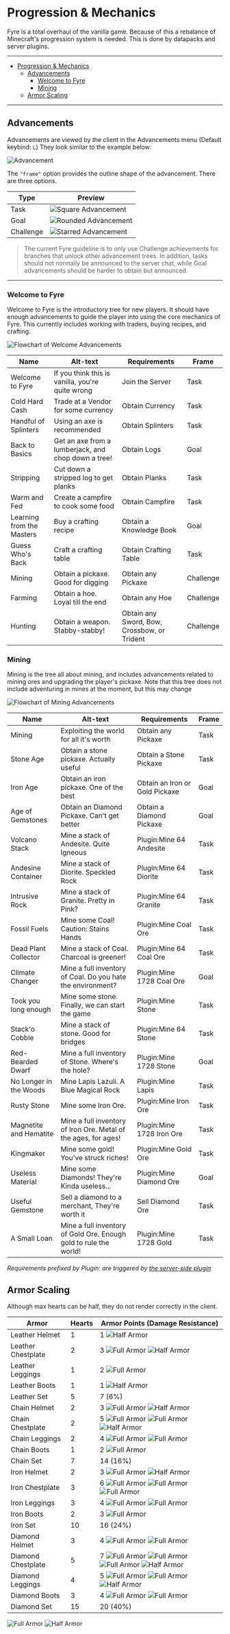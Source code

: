 # Progression & Mechanics

Fyre is a total overhaul of the vanilla game. Because of this a rebalance of
Minecraft's progression system is needed. This is done by datapacks and server
plugins.

---

- [Progression & Mechanics](#progression--mechanics)
	- [Advancements](#advancements)
		- [Welcome to Fyre](#welcome-to-fyre)
		- [Mining](#mining)
	- [Armor Scaling](#armor-scaling)

---

## Advancements

Advancements are viewed by the client in the Advancements menu (Default keybind: `L`)
They look similar to the example below:

![Advancement](img/Advancement-Example.png)

The `"frame"` option provides the outline shape of the advancement. There are
three options.

| Type      | Preview                                         |
| --------- | ----------------------------------------------- |
| Task      | ![Square Advancement](img/Frame-Task.png)       |
| Goal      | ![Rounded Advancement](img/Frame-Goal.png)      |
| Challenge | ![Starred Advancement](img/Frame-Challenge.png) |

> The current Fyre guideline is to only use Challenge achievements for branches
> that unlock other advancement trees. In addition, tasks should not normally be
> announced to the server chat, while Goal advancements should be harder to
> obtain but announced.

---

### Welcome to Fyre

Welcome to Fyre is the introductory tree for new players. It should have enough
advancements to guide the player into using the core mechanics of Fyre. This
currently includes working with traders, buying recipes, and crafting.

![Flowchart of Welcome Advancements](img/Advancements-Welcome.png)

| Name                      | Alt-text                                            | Requirements                                | Frame     |
| ------------------------- | --------------------------------------------------- | ------------------------------------------- | --------- |
| Welcome to Fyre           | If you think this is vanilla, you're quite wrong    | Join the Server                             | Task      |
| Cold Hard Cash            | Trade at a Vendor for some currency                 | Obtain Currency                             | Task      |
| Handful of Splinters      | Using an axe is recommended                         | Obtain Splinters                            | Task      |
| Back to Basics            | Get an axe from a lumberjack, and chop down a tree! | Obtain Logs                                 | Goal      |
| Stripping                 | Cut down a stripped log to get planks               | Obtain Planks                               | Task      |
| Warm and Fed              | Create a campfire to cook some food                 | Obtain Campfire                             | Task      |
| Learning from the Masters | Buy a crafting recipe                               | Obtain a Knowledge Book                     | Goal      |
| Guess Who's Back          | Craft a crafting table                              | Obtain Crafting Table                       | Task      |
| Mining                    | Obtain a pickaxe. Good for digging                  | Obtain any Pickaxe                          | Challenge |
| Farming                   | Obtain a hoe. Loyal till the end                    | Obtain any Hoe                              | Challenge |
| Hunting                   | Obtain a weapon. Stabby-stabby!                     | Obtain any Sword, Bow, Crossbow, or Trident | Challenge |

### Mining

Mining is the tree all about mining, and includes advancements related to mining
ores and upgrading the player's pickaxe. Note that this tree does not include
adventuring in mines at the moment, but this may change

![Flowchart of Mining Advancements](img/Advancements-Mining.png)

| Name                   | Alt-text                                                          | Requirements                   | Frame |
| ---------------------- | ----------------------------------------------------------------- | ------------------------------ | ----- |
| Mining                 | Exploiting the world for all it's worth                           | Obtain any Pickaxe             | Task  |
| Stone Age              | Obtain a stone pickaxe. Actually useful                           | Obtain a Stone Pickaxe         | Task  |
| Iron Age               | Obtain an iron pickaxe. One of the best                           | Obtain an Iron or Gold Pickaxe | Goal  |
| Age of Gemstones       | Obtain an Diamond Pickaxe. Can't get better                       | Obtain a Diamond Pickaxe       | Goal  |
| Volcano Stack          | Mine a stack of Andesite. Quite Igneous                           | Plugin:Mine 64 Andesite        | Task  |
| Andesine Container     | Mine a stack of Diorite. Speckled Rock                            | Plugin:Mine 64 Diorite         | Task  |
| Intrusive Rock         | Mine a stack of Granite. Pretty in Pink?                          | Plugin:Mine 64 Granite         | Task  |
| Fossil Fuels           | Mine some Coal! Caution: Stains Hands                             | Plugin:Mine Coal Ore           | Task  |
| Dead Plant Collector   | Mine a stack of Coal. Charcoal is greener!                        | Plugin:Mine 64 Coal Ore        | Task  |
| Climate Changer        | Mine a full inventory of Coal. Do you hate the environment?       | Plugin:Mine 1728 Coal Ore      | Goal  |
| Took you long enough   | Mine some stone. Finally, we can start the game                   | Plugin:Mine Stone              | Task  |
| Stack'o Cobble         | Mine a stack of stone. Good for bridges                           | Plugin:Mine 64 Stone           | Task  |
| Red-Bearded Dwarf      | Mine a full inventory of Stone. Where's the hole?                 | Plugin:Mine 1728 Stone         | Goal  |
| No Longer in the Woods | Mine Lapis Lazuli. A Blue Magical Rock                            | Plugin:Mine Lapis              | Task  |
| Rusty Stone            | Mine some Iron Ore.                                               | Plugin:Mine Iron Ore           | Task  |
| Magnetite and Hematite | Mine a full inventory of Iron Ore. Metal of the ages, for ages!   | Plugin:Mine 1728 Iron Ore      | Task  |
| Kingmaker              | Mine some gold! You've struck riches!                             | Plugin:Mine Gold Ore           | Task  |
| Useless Material       | Mine some Diamonds! They're Kinda useless...                      | Plugin:Mine Diamond Ore        | Goal  |
| Useful Gemstone        | Sell a diamond to a merchant, They're worth it                    | Sell Diamond Ore               | Task  |
| A Small Loan           | Mine a full inventory of Gold Ore. Enough gold to rule the world! | Plugin:Mine 1728 Gold          | Task  |

*Requirements prefixed by Plugin: are triggered by [the server-side plugin](../plugin/README.md)*

## Armor Scaling

Although max hearts can be half, they do not render correctly in the client.
<!--
| Armor              | Hearts | Armor Points |
| ------------------ | ------ | ------------ |
| Leather Helmet     | 1      | 1            |
| Leather Chestplate | 2      | 3            |
| Leather Leggings   | 1      | 2            |
| Leather Boots      | 1      | 1            |
| Leather Set        | 5      | 7            |
| Chain Helmet       | 2      | 3            |
| Chain Chestplate   | 2      | 5            |
| Chain Leggings     | 2      | 4            |
| Chain Boots        | 1      | 2            |
| Chain Set          | 7      | 14           |
| Iron Helmet        | 2      | 3            |
| Iron Chestplate    | 3      | 6            |
| Iron Leggings      | 3      | 4            |
| Iron Boots         | 2      | 3            |
| Iron Set           | 10     | 16           |
| Diamond Helmet     | 3      | 4            |
| Diamond Chestplate | 5      | 7            |
| Diamond Leggings   | 4      | 5            |
| Diamond Boots      | 3      | 4            |
| Diamond Set        | 15     | 20           |
 -->

| Armor              | Hearts | Armor Points (Damage Resistance)                                                                                                                            |
| ------------------ | ------ | ----------------------------------------------------------------------------------------------------------------------------------------------------------- |
| Leather Helmet     | 1      | 1  ![Half Armor](img/sprites/Half_Armor.svg)                                                                                                                |
| Leather Chestplate | 2      | 3  ![Full Armor](img/sprites/Armor.svg) ![Half Armor](img/sprites/Half_Armor.svg)                                                                           |
| Leather Leggings   | 1      | 2  ![Full Armor](img/sprites/Armor.svg)                                                                                                                     |
| Leather Boots      | 1      | 1  ![Half Armor](img/sprites/Half_Armor.svg)                                                                                                                |
| Leather Set        | 5      | 7  (6%)                                                                                                                                                     |
| Chain Helmet       | 2      | 3  ![Full Armor](img/sprites/Armor.svg) ![Half Armor](img/sprites/Half_Armor.svg)                                                                           |
| Chain Chestplate   | 2      | 5  ![Full Armor](img/sprites/Armor.svg) ![Full Armor](img/sprites/Armor.svg) ![Half Armor](img/sprites/Half_Armor.svg)                                      |
| Chain Leggings     | 2      | 4  ![Full Armor](img/sprites/Armor.svg) ![Full Armor](img/sprites/Armor.svg)                                                                                |
| Chain Boots        | 1      | 2  ![Full Armor](img/sprites/Armor.svg)                                                                                                                     |
| Chain Set          | 7      | 14 (16%)                                                                                                                                                    |
| Iron Helmet        | 2      | 3  ![Full Armor](img/sprites/Armor.svg) ![Half Armor](img/sprites/Half_Armor.svg)                                                                           |
| Iron Chestplate    | 3      | 6  ![Full Armor](img/sprites/Armor.svg) ![Full Armor](img/sprites/Armor.svg) ![Full Armor](img/sprites/Armor.svg)                                           |
| Iron Leggings      | 3      | 4  ![Full Armor](img/sprites/Armor.svg) ![Full Armor](img/sprites/Armor.svg)                                                                                |
| Iron Boots         | 2      | 3  ![Full Armor](img/sprites/Armor.svg)                                                                                                                     |
| Iron Set           | 10     | 16 (24%)                                                                                                                                                    |
| Diamond Helmet     | 3      | 4  ![Full Armor](img/sprites/Armor.svg) ![Full Armor](img/sprites/Armor.svg)                                                                                |
| Diamond Chestplate | 5      | 7  ![Full Armor](img/sprites/Armor.svg) ![Full Armor](img/sprites/Armor.svg) ![Full Armor](img/sprites/Armor.svg) ![Half Armor](img/sprites/Half_Armor.svg) |
| Diamond Leggings   | 4      | 5  ![Full Armor](img/sprites/Armor.svg) ![Full Armor](img/sprites/Armor.svg) ![Half Armor](img/sprites/Half_Armor.svg)                                      |
| Diamond Boots      | 3      | 4  ![Full Armor](img/sprites/Armor.svg) ![Full Armor](img/sprites/Armor.svg)                                                                                |
| Diamond Set        | 15     | 20 (40%)                                                                                                                                                    |


![Full Armor](img/sprites/Armor.svg)
![Half Armor](img/sprites/Half_Armor.svg)
